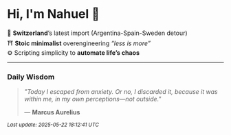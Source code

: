 # Hi, I'm Nahuel :tiger:

📍 **Switzerland**’s latest import (Argentina-Spain-Sweden detour)  
⛩️ **Stoic minimalist** overengineering *“less is more”*  
⚙️ Scripting simplicity to **automate life’s chaos**

---

### Daily Wisdom
> _"Today I escaped from anxiety. Or no, I discarded it, because it was within me, in my own perceptions—not outside."_  
>
> — **Marcus Aurelius**

<sub>*Last update: 2025-05-22 18:12:41 UTC*</sub>

